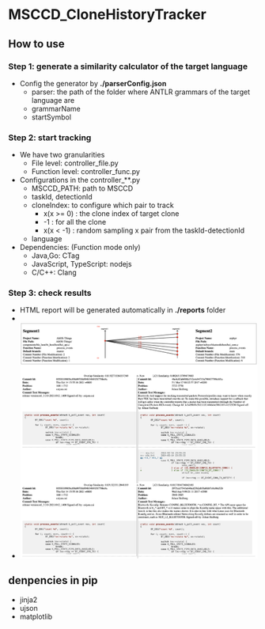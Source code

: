 # MSCCD_CloneHistoryTracker

<!-- ![alt text](HTMLReport.png) -->


## How to use

### Step 1: generate a similarity calculator of the target language

+ Config the generator by **./parserConfig.json**
  + parser: the path of the folder where ANTLR grammars of the target language are
  + grammarName
  + startSymbol

### Step 2: start tracking

+ We have two granularities
  + File level: controller_file.py
  + Function level: controller_func.py
+ Configurations in the controller_**.py
  + MSCCD_PATH: path to MSCCD
  + taskId, detectionId
  + cloneIndex: to configure which pair to track
    + x(x >= 0) : the clone index of target clone 
    + -1 : for all the clone
    + x(x < -1) : random sampling x pair from the taskId-detectionId
  + language
+ Dependencies: (Function mode only)
  + Java,Go: CTag
  + JavaScript, TypeScript: nodejs
  + C/C++: Clang
  
### Step 3: check results 

+ HTML report will be generated automatically in **./reports** folder
+ 
+ ![alt text](HTMLReport-1.png)




## denpencies in pip

+ jinja2
+ ujson 
+ matplotlib